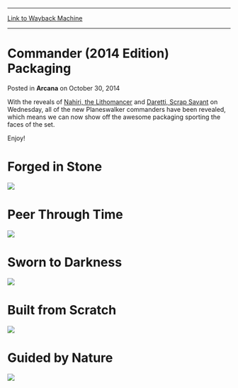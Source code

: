 
---
[Link to Wayback Machine](https://web.archive.org/web/20170502195225/http://magic.wizards.com/en/articles/archive/arcana/commander-2014-edition-packaging-2014-10-30)

[_metadata_:description]:- "Commander (2014 Edition) packaging, showing the faces of the set."
[_metadata_:generator]:- "Drupal 7 (http://drupal.org)"
[_metadata_:node]:- "292656"
[_metadata_:publish_date]:- "2014-10-30"
[_metadata_:source]:- "div-main-content"
[_metadata_:title]:- "Commander (2014 Edition) Packaging"
[_metadata_:wayback_capture_timestamp]:- "2017-05-02 19:52:25"
[_metadata_:wayback_raw_url]:- "https://web.archive.org/web/20170502195225id_/http://magic.wizards.com/en/articles/archive/arcana/commander-2014-edition-packaging-2014-10-30"
[_metadata_:wayback_url]:- "http://magic.wizards.com/en/articles/archive/arcana/commander-2014-edition-packaging-2014-10-30"
---


Commander (2014 Edition) Packaging
==================================



 Posted in **Arcana**
 on October 30, 2014 










With the reveals of [Nahiri, the Lithomancer](http://magic.wizards.com/en/articles/archive/ur/lithomancer-2014-10-29) and [Daretti, Scrap Savant](http://mtgcommander.net/) on Wednesday, all of the new Planeswalker commanders have been revealed, which means we can now show off the awesome packaging sporting the faces of the set.


Enjoy!


Forged in Stone
===============


![](https://media.wizards.com/2014/images/daily/c14_prodtuct_white_en.jpg)



Peer Through Time
=================


![](https://media.wizards.com/2014/images/daily/c14_prodtuct_blue_en.jpg)



Sworn to Darkness
=================


![](https://media.wizards.com/2014/images/daily/c14_prodtuct_black_en.jpg)



Built from Scratch
==================


![](https://media.wizards.com/2014/images/daily/c14_prodtuct_red_en.jpg)



Guided by Nature
================


![](https://media.wizards.com/2014/images/daily/c14_prodtuct_green_en.jpg)








